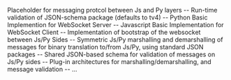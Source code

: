Placeholder for messaging protcol between Js and Py layers
-- Run-time validation of JSON-schema package (defaults to tv4)
-- Python Basic Implemention for WebSocket Server
-- Javascript Basic Implementation for WebSocket Client
-- Implementation of bootstrap of the websocket between Js/Py Sides
-- Symmetric Js/Py marshalling and demarshalling of messages for binary translation to/from Js/Py, using standard JSON packages
-- Shared JSON-based schema for validation of messages on Js/Py sides
-- Plug-in architectures for marshalling/demarshalling, and message validation
-- ...
